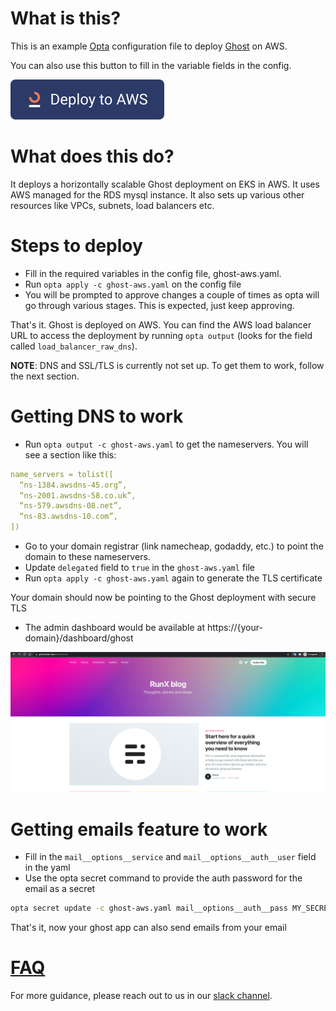 # What is this?

This is an example [Opta](https://github.com/run-x/opta) configuration file to deploy [Ghost](https://github.com/TryGhost/Ghost) on AWS.

You can also use this button to fill in the variable fields in the config.

[![Deploy](https://raw.githubusercontent.com/run-x/opta/main/assets/deploy-to-aws-button.svg)](https://app.runx.dev/deploy-with-aws?url=https%3A%2F%2Fgithub.com%2Frun-x%2Fopta%2Fblob%2Fmain%2Fexamples%2Fghost%2Fghost-aws.yaml&name=Ghost)

# What does this do?
It deploys a horizontally scalable Ghost deployment on EKS in AWS. It uses AWS managed for the RDS mysql instance. It also sets up various other resources like VPCs, subnets, load balancers etc.

# Steps to deploy
* Fill in the required variables in the config file, ghost-aws.yaml.
* Run `opta apply -c ghost-aws.yaml` on the config file
* You will be prompted to approve changes a couple of times as opta will go through various stages. This is expected, just keep approving.

That's it. Ghost is deployed on AWS. You can find the AWS load balancer URL to access the deployment by running `opta output` (looks for the field called `load_balancer_raw_dns`).

**NOTE**: DNS and SSL/TLS is currently not set up. To get them to work, follow the next section.

# Getting DNS to work
* Run `opta output -c ghost-aws.yaml` to get the nameservers. You will see a section like this:
```yaml
name_servers = tolist([
  “ns-1384.awsdns-45.org”,
  “ns-2001.awsdns-58.co.uk”,
  “ns-579.awsdns-08.net”,
  “ns-83.awsdns-10.com”,
])
```
* Go to your domain registrar (link namecheap, godaddy, etc.) to point the domain to these nameservers.
* Update `delegated` field to `true` in the `ghost-aws.yaml` file
* Run `opta apply -c ghost-aws.yaml` again to generate the TLS certificate

Your domain should now be pointing to the Ghost deployment with secure TLS

* The admin dashboard would be available at https://{your-domain}/dashboard/ghost


![Alt text](ghost-dashboard.png?raw=true "What it should look like")

# Getting emails feature to work
* Fill in the `mail__options__service` and `mail__options__auth__user` field in the yaml
* Use the opta secret command to provide the auth password for the email as a secret
```bash
opta secret update -c ghost-aws.yaml mail__options__auth__pass MY_SECRET_EMAIL_PASSWORD
```

That's it, now your ghost app can also send emails from your email


# [FAQ](../FAQ.md)

For more guidance, please reach out to us in our [slack channel](https://slack.opta.dev).
